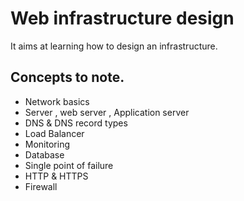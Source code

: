# Web infrastructure design
It aims at learning how to design an infrastructure.

## Concepts to note.
* Network basics
* Server , web server , Application server
* DNS & DNS record types
* Load Balancer
* Monitoring
* Database
* Single point of failure
* HTTP & HTTPS
* Firewall
